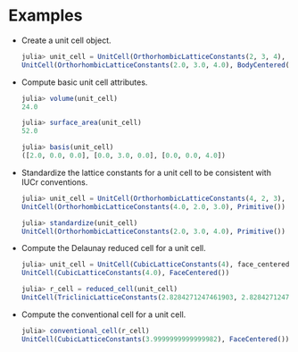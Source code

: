 # Examples

* Create a unit cell object.

  ```julia
  julia> unit_cell = UnitCell(OrthorhombicLatticeConstants(2, 3, 4), body_centered)
  UnitCell(OrthorhombicLatticeConstants(2.0, 3.0, 4.0), BodyCentered())
  ```

* Compute basic unit cell attributes.

  ```julia
  julia> volume(unit_cell)
  24.0

  julia> surface_area(unit_cell)
  52.0

  julia> basis(unit_cell)
  ([2.0, 0.0, 0.0], [0.0, 3.0, 0.0], [0.0, 0.0, 4.0])
  ```

* Standardize the lattice constants for a unit cell to be consistent with IUCr conventions.

  ```julia
  julia> unit_cell = UnitCell(OrthorhombicLatticeConstants(4, 2, 3), primitive)
  UnitCell(OrthorhombicLatticeConstants(4.0, 2.0, 3.0), Primitive())

  julia> standardize(unit_cell)
  UnitCell(OrthorhombicLatticeConstants(2.0, 3.0, 4.0), Primitive())
  ```

* Compute the Delaunay reduced cell for a unit cell.

  ```julia
  julia> unit_cell = UnitCell(CubicLatticeConstants(4), face_centered)
  UnitCell(CubicLatticeConstants(4.0), FaceCentered())

  julia> r_cell = reduced_cell(unit_cell)
  UnitCell(TriclinicLatticeConstants(2.8284271247461903, 2.8284271247461903, 2.8284271247461903, 1.0471975511965974, 1.0471975511965974, 1.5707963267948966), Primitive())
  ```

* Compute the conventional cell for a unit cell.

  ```julia
  julia> conventional_cell(r_cell)
  UnitCell(CubicLatticeConstants(3.9999999999999982), FaceCentered())
  ```
